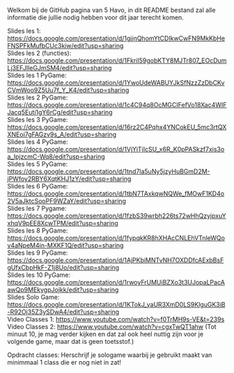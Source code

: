 Welkom bij de GitHub pagina van 5 Havo, in dit README bestand zal alle informatie die jullie nodig hebben voor dit jaar terecht komen.


Slides les 1: https://docs.google.com/presentation/d/1gjjnQhomYtCDIkwCwFN9MkKbHeFNSPFkMufbCUc3kiw/edit?usp=sharing  
Slides les 2 (functies): https://docs.google.com/presentation/d/1FkriI59gobKTY8MJTr807_EOcDumLj3EFJlIeGJmSM4/edit?usp=sharing  
Slides les 1 PyGame: https://docs.google.com/presentation/d/1YwoUdeWABUYJkSfNzzZzDbCKvCVmWoo9Z5Uu7f_Y_K4/edit?usp=sharing  
Slides les 2 PyGame: https://docs.google.com/presentation/d/1c4C94q8OcMGCIFefVo18Xac4WIFJacq5Eutj1gY6rCg/edit?usp=sharing  
Slides les 3 PyGame: https://docs.google.com/presentation/d/16rz2C4Pqhx4YNCokEU_5mc3rtQXXNEoi7gFAGzv9s_A/edit?usp=sharing  
Slides les 4 PyGame: https://docs.google.com/presentation/d/1VjYiTjIcSU_x6R_K0pPASkzf7xis3oa_IpjzcmC-Wq8/edit?usp=sharing  
Slides les 5 PyGame: https://docs.google.com/presentation/d/1tnd7la5uNy5jzyHuBGmD2M-jPWfoy2RBY6XqtKHJ1zY/edit?usp=sharing  
Slides les 6 PyGame: https://docs.google.com/presentation/d/1tbN7TAxkqwNQWe_fMOwF1KD4o2V5aJktcSooPF9WZaY/edit?usp=sharing  
Slides les 7 Pygame: https://docs.google.com/presentation/d/1fzbS39wrbh226ts72wHhQzyjpxuYxhqV9pEE8XcwTPM/edit?usp=sharing  
Slides les 8 PyGame: https://docs.google.com/presentation/d/1fypqkKR8hXHAcCNLEhVTnleWQov4aNpeM4in-MXKF1Q/edit?usp=sharing  
Slides les 9 PyGame: https://docs.google.com/presentation/d/1AjPKbiMNTvNH7OXDDfcAExbBsFgUfxCbpHkF-Z1j8Uo/edit?usp=sharing  
Slides les 10 PyGame: https://docs.google.com/presentation/d/1rwoyFrUMUiBZXo3t3UJopaLPacAawQp9MEkygpJojkk/edit?usp=sharing  
Slides Solo Game: https://docs.google.com/presentation/d/1KTokJ_yaUR3XmD0LS9KlguGK3iB-R92Oj35Z3ySDwA4/edit?usp=sharing  
Video Classes 1: https://www.youtube.com/watch?v=f0TrMH9s-VE&t=239s
Video Classes 2: https://www.youtube.com/watch?v=cgxTwQT1ahw (Tot minuut 10, je mag verder kijken en dat zal ook heel nuttig zijn voor je volgende game, maar dat is geen toetsstof.)

Opdracht classes: Herschrijf je sologame waarbij je gebruikt maakt van minimmaal 1 class die er nog niet in zat!
